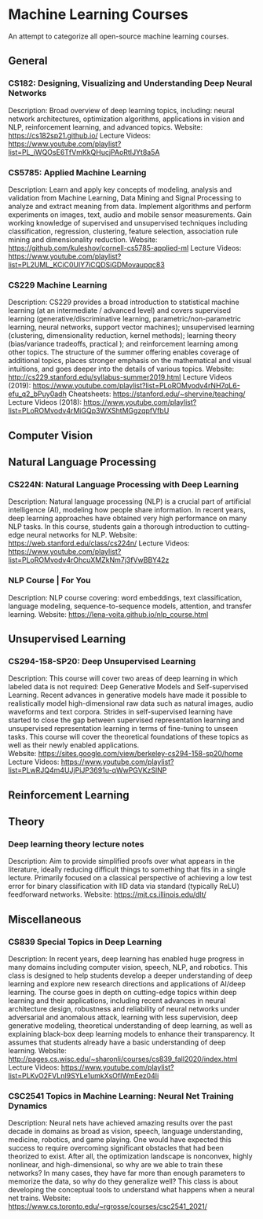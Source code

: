# Machine Learning Courses

An attempt to categorize all open-source machine learning courses.

## General

### CS182: Designing, Visualizing and Understanding Deep Neural Networks
Description: Broad overview of deep learning topics, including: neural network architectures, optimization algorithms, applications in vision and NLP, reinforcement learning, and advanced topics.
Website: https://cs182sp21.github.io/
Lecture Videos: https://www.youtube.com/playlist?list=PL_iWQOsE6TfVmKkQHucjPAoRtIJYt8a5A

### CS5785: Applied Machine Learning
Description: Learn and apply key concepts of modeling, analysis and validation from Machine Learning, Data Mining and Signal Processing to analyze and extract meaning from data. Implement algorithms and perform experiments on images, text, audio and mobile sensor measurements. Gain working knowledge of supervised and unsupervised techniques including classification, regression, clustering, feature selection, association rule mining and dimensionality reduction.
Website: https://github.com/kuleshov/cornell-cs5785-applied-ml
Lecture Videos: https://www.youtube.com/playlist?list=PL2UML_KCiC0UlY7iCQDSiGDMovaupqc83

### CS229 Machine Learning
Description:  CS229 provides a broad introduction to statistical machine learning (at an intermediate / advanced level) and covers supervised learning (generative/discriminative learning, parametric/non-parametric learning, neural networks, support vector machines); unsupervised learning (clustering, dimensionality reduction, kernel methods); learning theory (bias/variance tradeoffs, practical ); and reinforcement learning among other topics. The structure of the summer offering enables coverage of additional topics, places stronger emphasis on the mathematical and visual intuitions, and goes deeper into the details of various topics.
Website: http://cs229.stanford.edu/syllabus-summer2019.html
Lecture Videos (2019): https://www.youtube.com/playlist?list=PLoROMvodv4rNH7qL6-efu_q2_bPuy0adh
Cheatsheets: https://stanford.edu/~shervine/teaching/
Lecture Videos (2018): https://www.youtube.com/playlist?list=PLoROMvodv4rMiGQp3WXShtMGgzqpfVfbU

## Computer Vision

## Natural Language Processing

### CS224N: Natural Language Processing with Deep Learning
Description: Natural language processing (NLP) is a crucial part of artificial intelligence (AI), modeling how people share information. In recent years, deep learning approaches have obtained very high performance on many NLP tasks. In this course, students gain a thorough introduction to cutting-edge neural networks for NLP.
Website: https://web.stanford.edu/class/cs224n/
Lecture Videos: https://www.youtube.com/playlist?list=PLoROMvodv4rOhcuXMZkNm7j3fVwBBY42z

### NLP Course | For You
Description: NLP course covering: word embeddings, text classification, language modeling, sequence-to-sequence models, attention, and transfer learning.
Website: https://lena-voita.github.io/nlp_course.html

## Unsupervised Learning

### CS294-158-SP20: Deep Unsupervised Learning
Description: This course will cover two areas of deep learning in which labeled data is not required: Deep Generative Models and Self-supervised Learning. Recent advances in generative models have made it possible to realistically model high-dimensional raw data such as natural images, audio waveforms and text corpora. Strides in self-supervised learning have started to close the gap between supervised representation learning and unsupervised representation learning in terms of fine-tuning to unseen tasks. This course will cover the theoretical foundations of these topics as well as their newly enabled applications.  
Website: https://sites.google.com/view/berkeley-cs294-158-sp20/home
Lecture Videos: https://www.youtube.com/playlist?list=PLwRJQ4m4UJjPiJP3691u-qWwPGVKzSlNP

## Reinforcement Learning

## Theory

### Deep learning theory lecture notes
Description: Aim to provide simplified proofs over what appears in the literature, ideally reducing difficult things to something that fits in a single lecture. Primarily focused on a classical perspective of achieving a low test error for binary classification with IID data via standard (typically ReLU) feedforward networks.
Website: https://mjt.cs.illinois.edu/dlt/

## Miscellaneous

### CS839 Special Topics in Deep Learning
Description: In recent years, deep learning has enabled huge progress in many domains including computer vision, speech, NLP, and robotics. This class is designed to help students develop a deeper understanding of deep learning and explore new research directions and applications of AI/deep learning. The course goes in depth on cutting-edge topics within deep learning and their applications, including recent advances in neural architecture design, robustness and reliability of neural networks under adversarial and anomalous attack, learning with less supervision, deep generative modeling, theoretical understanding of deep learning, as well as explaining black-box deep learning models to enhance their transparency. It assumes that students already have a basic understanding of deep learning.
Website: http://pages.cs.wisc.edu/~sharonli/courses/cs839_fall2020/index.html
Lecture Videos: https://www.youtube.com/playlist?list=PLKvO2FVLnI9SYLe1umkXsOfIWmEez04Ii

### CSC2541 Topics in Machine Learning: Neural Net Training Dynamics
Description: Neural nets have achieved amazing results over the past decade in domains as broad as vision, speech, language understanding, medicine, robotics, and game playing. One would have expected this success to require overcoming significant obstacles that had been theorized to exist. After all, the optimization landscape is nonconvex, highly nonlinear, and high-dimensional, so why are we able to train these networks? In many cases, they have far more than enough parameters to memorize the data, so why do they generalize well? This class is about developing the conceptual tools to understand what happens when a neural net trains.
Website: https://www.cs.toronto.edu/~rgrosse/courses/csc2541_2021/
